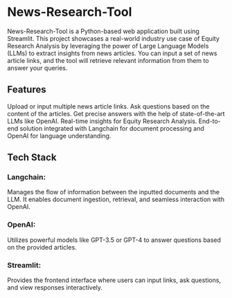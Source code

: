 
# News-Research-Tool

News-Research-Tool is a Python-based web application built using Streamlit. This project showcases a real-world industry use case of Equity Research Analysis by leveraging the power of Large Language Models (LLMs) to extract insights from news articles. You can input a set of news article links, and the tool will retrieve relevant information from them to answer your queries.


## Features

Upload or input multiple news article links.
Ask questions based on the content of the articles.
Get precise answers with the help of state-of-the-art LLMs like OpenAI.
Real-time insights for Equity Research Analysis.
End-to-end solution integrated with Langchain for document processing and OpenAI for language understanding.
## Tech Stack 

### Langchain:
Manages the flow of information between the inputted documents and the LLM. It enables document ingestion, retrieval, and seamless interaction with OpenAI.

### OpenAI: 
Utilizes powerful models like GPT-3.5 or GPT-4 to answer questions based on the provided articles.

### Streamlit: 
Provides the frontend interface where users can input links, ask questions, and view responses interactively.
